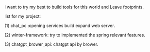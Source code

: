 i want to try my best to build tools for this world and Leave footprints.

list for my project:

(1) chat_pc :opening services build expand web server.

(2) winter-framework: try to implemented the spring relevant features.

(3) chatgpt_brower_api: chatgpt api by brower. 


